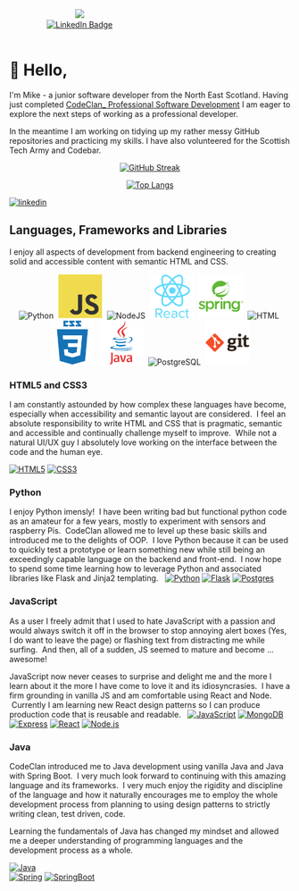 <div id="header" align="center" style="width: 50%">

  <img src="https://media.giphy.com/media/jdPMeyv9rn0hZHh8n9/giphy.gif"  style="width: 50%" />

  <div id="badges">
    <a href="https://www.linkedin.com/in/mike-langley/">
      <img src="https://img.shields.io/badge/LinkedIn-blue?style=for-the-badge&logo=linkedin&logoColor=white" alt="LinkedIn Badge"/>
    </a>
  </div>
  <img src="https://komarev.com/ghpvc/?username=gm1wkr&style=flat-square&color=blue" alt=""/>
</div>

# 👋 Hello,

I'm Mike - a junior software developer from the North East Scotland.  Having just completed <a href="https://codeclan.com/courses/professional-software-development/">CodeClan_ Professional Software Development</a> I am eager to explore the next steps of working as a professional developer.

In the meantime I am working on tidying up my rather messy GitHub repositories and practicing my skills.  I have also volunteered for the Scottish Tech Army and Codebar.

<div align="center">

[![GitHub Streak](http://github-readme-streak-stats.herokuapp.com?user=gm1wkr&theme=dark&hide_border=true&border_radius=6&ring=DD4000&currStreakLabel=DD4500&background=300F0000&stroke=FFFFFF91&border=FFFFFF68)](https://git.io/streak-stats)

[![Top Langs](https://github-readme-stats.vercel.app/api/top-langs/?username=gm1wkr&layout=compact&theme=dark)](https://github.com/anuraghazra/github-readme-stats)

</div>

[![linkedin][linkedin-pic]][linkedin-url]

## Languages, Frameworks and Libraries
I enjoy all aspects of development from backend engineering to creating solid and accessible content with semantic HTML and CSS.  



<div align="center">
  <img src="https://cdn.jsdelivr.net/gh/devicons/devicon/icons/python/python-original.svg" title="Python" alt="Python" width="80" height="80"/>&nbsp;
  <img src="https://github.com/devicons/devicon/blob/master/icons/javascript/javascript-original.svg" title="JavaScript" alt="JavaScript" width="80" height="80"/>&nbsp;
  <img src="https://cdn.jsdelivr.net/gh/devicons/devicon/icons/nodejs/nodejs-original.svg" title="NodeJS" alt="NodeJS" width="80" height="80"/>&nbsp;
  <img src="https://github.com/devicons/devicon/blob/master/icons/react/react-original-wordmark.svg" title="React" alt="React" width="80" height="80"/>&nbsp;
  <img src="https://github.com/devicons/devicon/blob/master/icons/spring/spring-original-wordmark.svg" title="Spring" alt="Spring" width="80" height="80"/>&nbsp;
  <img src="https://cdn.jsdelivr.net/gh/devicons/devicon/icons/html5/html5-original.svg" title="HTML5" alt="HTML" width="80" height="80"/>&nbsp;
  <img src="https://github.com/devicons/devicon/blob/master/icons/css3/css3-plain-wordmark.svg"  title="CSS3" alt="CSS" width="80" height="80"/>&nbsp;
  <img src="https://github.com/devicons/devicon/blob/master/icons/java/java-original-wordmark.svg" title="Java" alt="Java" width="80" height="80"/>&nbsp;
  <img src="https://cdn.jsdelivr.net/gh/devicons/devicon/icons/postgresql/postgresql-original.svg" title="PostgreSQL"  alt="PostgreSQL" width="80" height="80"/>&nbsp;
  <img src="https://github.com/devicons/devicon/blob/master/icons/git/git-original-wordmark.svg" title="Git" alt="Git" width="80" height="80"/>
</div>



### HTML5 and CSS3
I am constantly astounded by how complex these languages have become, especially when accessibility and semantic layout are considered.  I feel an absolute responsibility to write HTML and CSS that is pragmatic, semantic and accessible and continually challenge myself to improve.  While not a natural UI/UX guy I absolutely love working on the interface between the code and the human eye.

[![HTML5][HTML5-pic]][HTML5-url]
[![CSS3][CSS3-pic]][CSS3-url]

### Python
I enjoy Python imensly!  I have been writing bad but functional python code as an amateur for a few years, mostly to experiment with sensors and raspberry Pis.  CodeClan allowed me to level up these basic skills and introduced me to the delights of OOP.  I love Python because it can be used to quickly test a prototype or learn something new while still being an exceedingly capable language on the backend and front-end.  I now hope to spend some time learning how to leverage Python and associated libraries like Flask and Jinja2 templating.  
[![Python][Python-pic]][Python-url]
[![Flask][Flask-pic]][Flask-url]
[![Postgres][Postgres-pic]][Postgres-url]

### JavaScript
As a user I freely admit that I used to hate JavaScript with a passion and would always switch it off in the browser to stop annoying alert boxes (Yes, I do want to leave the page) or flashing text from distracting me while surfing.  And then, all of a sudden, JS seemed to mature and become ... awesome!

JavaScript now never ceases to surprise and delight me and the more I learn about it the more I have come to love it and its idiosyncrasies.  I have a firm grounding in vanilla JS and am comfortable using React and Node.  Currently I am learning new React design patterns so I can produce production code that is reusable and readable.  
[![JavaScript][JavaScript-pic]][JavaScript-url]
[![MongoDB][MongoDB-pic]][MongoDB-url]
[![Express][Express-pic]][Express-url]
[![React][React-pic]][React-url]
[![Node.js][Node-pic]][Node-url]

### Java
CodeClan introduced me to Java development using vanilla Java and Java with Spring Boot.  I very much look forward to continuing with this amazing language and its frameworks.  I very much enjoy the rigidity and discipline of the language and how it naturally encourages me to employ the whole development process from planning to using design patterns to strictly writing clean, test driven, code.  

Learning the fundamentals of Java has changed my mindset and allowed me a deeper understanding of programming languages and the development process as a whole.  

[![Java][Java-pic]][Java-url]  
[![Spring][Spring-pic]][Spring-url]
[![SpringBoot][SpringBoot-pic]][SpringBoot-url]

<!-- Shields -->
[linkedin-pic]: https://img.shields.io/badge/-LinkedIn-blue.svg?style=for-the-badge&logo=linkedin&colorB=555
[linkedin-url]: https://www.linkedin.com/in/mike-langley/

[CSS3-pic]: https://img.shields.io/badge/css3-%231572B6.svg?style=for-the-badge&logo=css3&logoColor=white
[CSS3-url]: https://developer.mozilla.org/en-US/docs/Web/CSS
[Express-pic]: https://img.shields.io/badge/express.js-%23404d59.svg?style=for-the-badge&logo=express&logoColor=%2361DAFB
[Express-url]: https://expressjs.com/
[Flask-pic]: https://img.shields.io/badge/flask-%23000.svg?style=for-the-badge&logo=flask&logoColor=white
[Flask-url]: https://flask.palletsprojects.com/
[Java-pic]: https://img.shields.io/badge/java-%23ED8B00.svg?style=for-the-badge&logo=java&logoColor=white
[Java-url]: https://www.java.com/
[Spring-pic]: https://img.shields.io/badge/spring-%23000000.svg?style=for-the-badge&logo=spring&logoColor=white
[Spring-url]: https://www.java.com/
[SpringBoot-pic]: https://img.shields.io/badge/spring-boot-%236DB33F.svg?style=for-the-badge&logo=spring-boot&logoColor=white
[SpringBoot-url]: https://www.java.com/
[JavaScript-pic]: https://img.shields.io/badge/javascript-%23323330.svg?style=for-the-badge&logo=javascript&logoColor=%23F7DF1E
[JavaScript-url]: https://www.javascript.com/
[HTML5-pic]: https://img.shields.io/badge/html5-%23E34F26.svg?style=for-the-badge&logo=html5&logoColor=white
[HTML5-url]: https://developer.mozilla.org/en-US/docs/Web/HTML
[MongoDB-pic]: https://img.shields.io/badge/MongoDB-%234ea94b.svg?style=for-the-badge&logo=mongodb&logoColor=white
[MongoDB-url]: https://www.mongodb.com/
[Node-pic]: https://img.shields.io/badge/node.js-6DA55F?style=for-the-badge&logo=node.js&logoColor=white
[Node-url]: https://nodejs.org/
[Postgres-pic]: https://img.shields.io/badge/postgres-%23316192.svg?style=for-the-badge&logo=postgresql&logoColor=white
[Postgres-url]: https://www.postgresql.org
[Python-pic]: https://img.shields.io/badge/python-3670A0?style=for-the-badge&logo=python&logoColor=ffdd54
[Python-url]: https://www.python.org/
[React-pic]: https://img.shields.io/badge/React-20232A?style=for-the-badge&logo=react&logoColor=61DAFB
[React-url]: https://reactjs.org/

<!--
**gm1wkr/gm1wkr** is a ✨ _special_ ✨ repository because its `README.md` (this file) appears on your GitHub profile.

Here are some ideas to get you started:

- 🔭 I’m currently working on ...
- 🌱 I’m currently learning ...
- 👯 I’m looking to collaborate on ...
- 🤔 I’m looking for help with ...
- 💬 Ask me about ...
- 📫 How to reach me: ...
- 😄 Pronouns: ...
- ⚡ Fun fact: ...
-->
